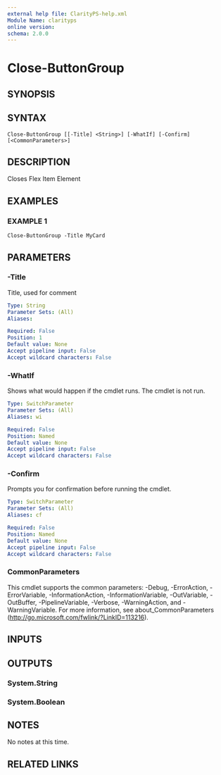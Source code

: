 ```yaml
---
external help file: ClarityPS-help.xml
Module Name: clarityps
online version:
schema: 2.0.0
---
```


# Close-ButtonGroup

## SYNOPSIS

## SYNTAX

```
Close-ButtonGroup [[-Title] <String>] [-WhatIf] [-Confirm] [<CommonParameters>]
```

## DESCRIPTION
Closes Flex Item Element

## EXAMPLES

### EXAMPLE 1
```
Close-ButtonGroup -Title MyCard
```

## PARAMETERS

### -Title
Title, used for comment

```yaml
Type: String
Parameter Sets: (All)
Aliases:

Required: False
Position: 1
Default value: None
Accept pipeline input: False
Accept wildcard characters: False
```

### -WhatIf
Shows what would happen if the cmdlet runs.
The cmdlet is not run.

```yaml
Type: SwitchParameter
Parameter Sets: (All)
Aliases: wi

Required: False
Position: Named
Default value: None
Accept pipeline input: False
Accept wildcard characters: False
```

### -Confirm
Prompts you for confirmation before running the cmdlet.

```yaml
Type: SwitchParameter
Parameter Sets: (All)
Aliases: cf

Required: False
Position: Named
Default value: None
Accept pipeline input: False
Accept wildcard characters: False
```

### CommonParameters
This cmdlet supports the common parameters: -Debug, -ErrorAction, -ErrorVariable, -InformationAction, -InformationVariable, -OutVariable, -OutBuffer, -PipelineVariable, -Verbose, -WarningAction, and -WarningVariable.
For more information, see about_CommonParameters (http://go.microsoft.com/fwlink/?LinkID=113216).

## INPUTS

## OUTPUTS

### System.String

### System.Boolean

## NOTES
No notes at this time.

## RELATED LINKS
